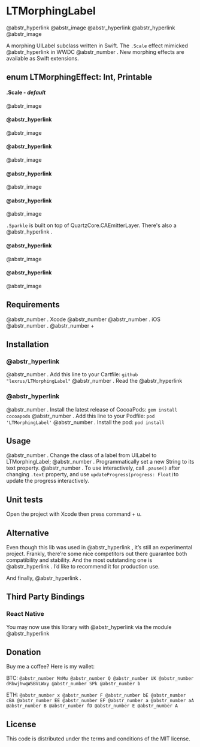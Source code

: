 # LTMorphingLabel

@abstr_hyperlink @abstr_image @abstr_hyperlink @abstr_hyperlink @abstr_image 

A morphing UILabel subclass written in Swift. The `.Scale` effect mimicked @abstr_hyperlink in WWDC @abstr_number . New morphing effects are available as Swift extensions.

## enum LTMorphingEffect: Int, Printable

#### .Scale - _default_

@abstr_image 

####  @abstr_hyperlink 

@abstr_image 

####  @abstr_hyperlink 

@abstr_image 

####  @abstr_hyperlink 

@abstr_image 

####  @abstr_hyperlink 

@abstr_image 

`.Sparkle` is built on top of QuartzCore.CAEmitterLayer. There's also a @abstr_hyperlink .

####  @abstr_hyperlink 

@abstr_image 

####  @abstr_hyperlink 

@abstr_image 

## Requirements

@abstr_number . Xcode @abstr_number @abstr_number . iOS @abstr_number . @abstr_number +

## Installation

###  @abstr_hyperlink 

@abstr_number . Add this line to your Cartfile: `github "lexrus/LTMorphingLabel"` @abstr_number . Read the @abstr_hyperlink 

###  @abstr_hyperlink 

@abstr_number . Install the latest release of CocoaPods: `gem install cocoapods` @abstr_number . Add this line to your Podfile: `pod 'LTMorphingLabel'` @abstr_number . Install the pod: `pod install`

## Usage

@abstr_number . Change the class of a label from UILabel to LTMorphingLabel; @abstr_number . Programmatically set a new String to its text property. @abstr_number . To use interactively, call `.pause()` after changing `.text` property, and use `updateProgress(progress: Float)`to update the progress interactively.

## Unit tests

Open the project with Xcode then press command + u.

## Alternative

Even though this lib was used in @abstr_hyperlink , it’s still an experimental project. Frankly, there’re some nice competitors out there guarantee both compatibility and stability. And the most outstanding one is @abstr_hyperlink . I’d like to recommend it for production use.

And finally, @abstr_hyperlink .

## Third Party Bindings

### React Native

You may now use this library with @abstr_hyperlink via the module @abstr_hyperlink 

## Donation

Buy me a coffee? Here is my wallet:

BTC: `@abstr_number MnMu @abstr_number Q @abstr_number UK @abstr_number dRbwjhwqWSBVLWxy @abstr_number SPk @abstr_number b`

ETH: `@abstr_number x @abstr_number F @abstr_number bE @abstr_number cBA @abstr_number EE @abstr_number EF @abstr_number a @abstr_number aA @abstr_number B @abstr_number fD @abstr_number E @abstr_number A`

## License

This code is distributed under the terms and conditions of the MIT license.
